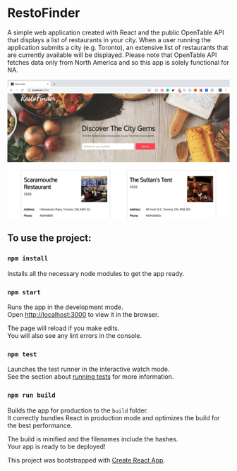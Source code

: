 # RestoFinder

A simple web application created with React and the public OpenTable API that displays a list of restaurants in your city.
When a user running the application submits a city (e.g. Toronto), an extensive list of restaurants that are currently available
will be displayed. Please note that OpenTable API fetches data only from North America and so this app is solely functional for NA.

![RestoFinder](./RestoFinderScreenshot.png?raw=true "RestoFinder Screenshot")

## To use the project:

### `npm install`

Installs all the necessary node modules to get the app ready.

### `npm start`

Runs the app in the development mode.<br>
Open [http://localhost:3000](http://localhost:3000) to view it in the browser.

The page will reload if you make edits.<br>
You will also see any lint errors in the console.

### `npm test`

Launches the test runner in the interactive watch mode.<br>
See the section about [running tests](https://facebook.github.io/create-react-app/docs/running-tests) for more information.

### `npm run build`

Builds the app for production to the `build` folder.<br>
It correctly bundles React in production mode and optimizes the build for the best performance.

The build is minified and the filenames include the hashes.<br>
Your app is ready to be deployed!

This project was bootstrapped with [Create React App](https://github.com/facebook/create-react-app).
